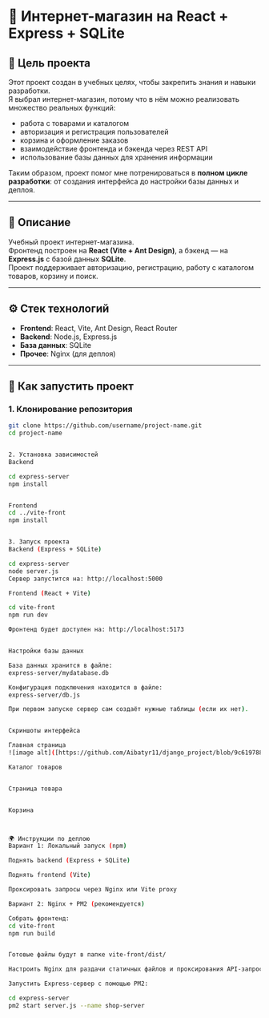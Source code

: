 # 🛒 Интернет-магазин на React + Express + SQLite

## 🎯 Цель проекта
Этот проект создан в учебных целях, чтобы закрепить знания и навыки разработки.  
Я выбрал интернет-магазин, потому что в нём можно реализовать множество реальных функций:  
- работа с товарами и каталогом  
- авторизация и регистрация пользователей  
- корзина и оформление заказов  
- взаимодействие фронтенда и бэкенда через REST API  
- использование базы данных для хранения информации  

Таким образом, проект помог мне потренироваться в **полном цикле разработки**: от создания интерфейса до настройки базы данных и деплоя.

---

## 📌 Описание
Учебный проект интернет-магазина.  
Фронтенд построен на **React (Vite + Ant Design)**, а бэкенд — на **Express.js** с базой данных **SQLite**.  
Проект поддерживает авторизацию, регистрацию, работу с каталогом товаров, корзину и поиск.  

---

## ⚙️ Стек технологий
- **Frontend**: React, Vite, Ant Design, React Router  
- **Backend**: Node.js, Express.js  
- **База данных**: SQLite  
- **Прочее**: Nginx (для деплоя)  

---

## 🚀 Как запустить проект

### 1. Клонирование репозитория
```bash
git clone https://github.com/username/project-name.git
cd project-name


2. Установка зависимостей
Backend

cd express-server
npm install


Frontend
cd ../vite-front
npm install


3. Запуск проекта
Backend (Express + SQLite)

cd express-server
node server.js
Сервер запустится на: http://localhost:5000

Frontend (React + Vite)

cd vite-front
npm run dev

Фронтенд будет доступен на: http://localhost:5173


Настройки базы данных

База данных хранится в файле:
express-server/mydatabase.db

Конфигурация подключения находится в файле:
express-server/db.js

При первом запуске сервер сам создаёт нужные таблицы (если их нет).


Скриншоты интерфейса

Главная страница
![image alt]([https://github.com/Aibatyr11/django_project/blob/9c619788bd1c70df91aec1b584ed97c1f6e9a922/screenshots/product.png](https://github.com/Aibatyr11/Full_Stack_Project/blob/cc3cc6f90686a0270eb40be9e1e0489d417956f4/screenshots/%D0%A1%D0%BD%D0%B8%D0%BC%D0%BE%D0%BA%20%D1%8D%D0%BA%D1%80%D0%B0%D0%BD%D0%B0%202025-08-27%20204549.png))

Каталог товаров


Страница товара


Корзина



🌍 Инструкции по деплою
Вариант 1: Локальный запуск (npm)

Поднять backend (Express + SQLite)

Поднять frontend (Vite)

Проксировать запросы через Nginx или Vite proxy

Вариант 2: Nginx + PM2 (рекомендуется)

Собрать фронтенд:
cd vite-front
npm run build


Готовые файлы будут в папке vite-front/dist/

Настроить Nginx для раздачи статичных файлов и проксирования API-запросов на Express.

Запустить Express-сервер с помощью PM2:

cd express-server
pm2 start server.js --name shop-server
